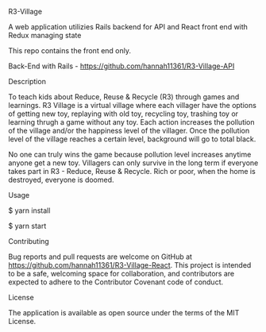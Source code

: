 R3-Village

A web application utilizies Rails backend for API and React front end with Redux managing state

This repo contains the front end only.

Back-End with Rails - https://github.com/hannah11361/R3-Village-API

Description

To teach kids about Reduce, Reuse & Recycle (R3) through games and learnings. R3 Village is a virtual village where each villager have the options of getting new toy, replaying with old toy, recycling toy, trashing toy or learning thrugh a game without any toy. Each action increases the pollution of the village and/or the happiness level of the villager. Once the pollution level of the village reaches a certain level, background will go to total black.

No one can truly wins the game because pollution level increases anytime anyone get a new toy. Villagers can only survive in the long term if everyone takes part in R3 - Reduce, Reuse & Recycle. Rich or poor, when the home is destroyed, everyone is doomed.

Usage

$ yarn install

$ yarn start

Contributing

Bug reports and pull requests are welcome on GitHub at https://github.com/hannah11361/R3-Village-React. This project is intended to be a safe, welcoming space for collaboration, and contributors are expected to adhere to the Contributor Covenant code of conduct.

License

The application is available as open source under the terms of the MIT License.